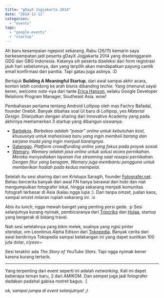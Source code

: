 ```yaml
---
title: "gDayX Jogjakarta 2014"
date: "2014-12-11"
categories:
  - "events"
tags:
  - "google-events"
  - "startup"
---
```


Ah baru kesampaian ngepost sekarang. Rabu (26/11) kemarin saya berkesempatan jadi peserta gDayX Jogjakarta 2014 yang diselenggarain GDG dan GBG Indonesia. Katanya sih peserta diseleksi dari form registrasi jauh hari sebelumnya, dan yang terpilih akan mendapatkan payung cantik email konfirmasi dari panitia. Tapi gatau juga aslinya. :D

Bertajuk **Building A Meaningful Startup**, dari awal sampai akhir acara, konten lebih condong ke arah bisnis dibanding _techie_. Yang (menurut saya) keren, _welcome note_-nya dari tante [Erica Hanson](https://plus.google.com/+EricaHanson9), selaku Google Developer Relations Program Manager, Southeast Asia. wow!

Pembahasan pertama tentang Android Lollipop oleh mas Fachry Bafadal, founder Onebit. Banyak dibahas soal UI baru di Lollipop, yes _Material Design_. Dilanjutkan dengan sharing dari Innovative Academy yang pada akhirnya memamerkan 3 startup yang dibangun siswanya:

- [Barbekos](http://www.barbekos.com). *Barbekos adalah “pasar” online untuk kebutuhan kost, khususnya untuk mahasiswa baru yang ingin membeli barang dan sarjana muda yang ingin menjual barangnya*.
- [Galanggo](http://www.galanggo.com). *Platform crowdfunding online yang fokus pada proyek sosial.*
- [Wemary](http://www.wemary.com). *Wemary adalah jasa online untuk solusi acara pernikahan. Mereka menyediakan layanan live streaming saat resepsi pernikahan. Dengan fitur yang beragam, Wemary juga membantu pengguna untuk memberikan hadiah pada kedua mempelai.*

Setelah itu sesi sharing dari om Kristupa Saragih, founder [Fotografer.net](http://fotografer.net). Beliau bercerita banyak dari awal FN hanya berawal dari hobi dan niat mengumpulkan fotografer lokal, hingga sekarang menjadi komunitas fotografi terbesar di Asia (kalau ngga lupa :). Dari tanpa omzet, jualan kaos, sampai omzet milaran rupiah sekarang ini. :o

Abis itu _lunch_, ngga mewah banget yang penting porsi gede. :p Sesi selanjutnya kurang nyimak, pembicaranya dari [Tripcribs](http://www.tripcribs.com/) dan [Hulaa](http://www.hulaa.com/), startup yang bergerak di bidang travel.

Nah sesi setelahnya yang bikin melek, soalnya yang ngisi pinter _standup_, om Leontinus Alpha Edison dari [Tokopedia](https://www.tokopedia.com/). Banyak cerita dari awal berdirinya Tokopedia sampai belakangan ini yang dapet suntikan 100 juta dolar, _ciyeee~_

Sesi terakhir ada *The Story of YouTube Stars*. Tapi ngga nyimak bener karena kurang tertarik.

---

Yang terpenting dari event seperti ini adalah _networking_. Kali ini dapet beberapa teman baru, 2 dari AMIKOM. Dan sempet juga jadi fotografer dadakan padahal gabisa motret bagus. :|

_ok, sampai jumpa di event selanjutnya! ;)_
